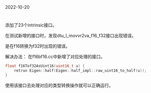 2022-10-20



# 
添加了23个intrinsic接口。

在测试新增的接口时，发现dtu_l_movvr2va_f16_f32接口出现错误。

是在f16转换为f32时出现的错误。

解决办法：
在f16bf16.cc中新增了对应处理的接口。

```c++
float f16Tof32AsUint16(uint16_t u) {
    retrun Eigen::half(Eigen::half_impl::raw_uint16_to_half(u));
}
```
使用该接口去处理对应的类型转换操作就可以正确运行。

